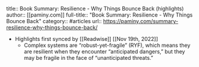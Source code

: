 title:: Book Summary: Resilience - Why Things Bounce Back (highlights)
author:: [[paminy.com]]
full-title:: "Book Summary: Resilience - Why Things Bounce Back"
category:: #articles
url:: https://paminy.com/summary-resilience-why-things-bounce-back/

- Highlights first synced by [[Readwise]] [[Nov 19th, 2022]]
	- Complex systems are “robust-yet-fragile” (RYF), which means they are resilient when they encounter “anticipated dangers,” but they may be fragile in the face of “unanticipated threats.”